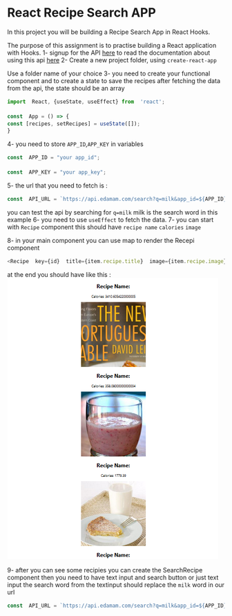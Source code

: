 # React  Recipe Search APP
In this project you will be building a Recipe Search App in React Hooks.

The purpose of this assignment is to practise building a React application with Hooks.
1- signup for the API [here](https://developer.edamam.com/edamam-recipe-api) to read the  documentation about using this api [here](https://developer.edamam.com/edamam-docs-recipe-api)
2- Create a new project folder, using `create-react-app`

Use a folder name of your choice
3- you need to create your functional component and to create a state to save the recipes after fetching the data from the api, the state should be an array
```javascript 
import  React, {useState, useEffect} from  'react';

const  App = () => {
const [recipes, setRecipes] = useState([]);
}
```
4- you need to store `APP_ID`,`APP_KEY` in variables
```javascript 
const  APP_ID = "your app_id";

const  APP_KEY = "your app_key";

```
5- the url that you need to fetch is : 
```javascript 
const  API_URL = `https://api.edamam.com/search?q=milk&app_id=${APP_ID}&app_key=${APP_KEY}`;
```
you can test the api by searching for `q=milk` milk is the search word in this example
6- you need to use `useEffect` to fetch the data.
7- you can start with `Recipe` component this should have 
`recipe name` `calories` `image`

8- in your main component you can use map to render the Recepi component
```javascript
<Recipe  key={id}  title={item.recipe.title}  image={item.recipe.image}  calories={item.recipe.calories}  />
```
at the end you should have like this : 
![example](recipe.png)

9- after you can see some recipies you can create the SearchRecipe component then you need to have text input and search button or just text input the search word from the textinput should replace the `milk` word in our url
```javascript 
const  API_URL = `https://api.edamam.com/search?q=milk&app_id=${APP_ID}&app_key=${APP_KEY}`;

```
